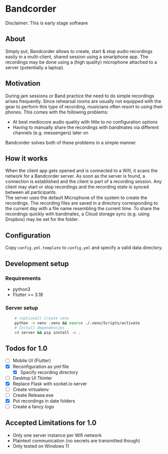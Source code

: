 # Bandcorder

Disclaimer: This is early stage software

## About

Simply put, Bandcorder allows to create, start & stop audio recordings easily in a multi-client, shared session using a smartphone app.
The recordings may be done using a (high quality) microphone attached to a server (potentially a laptop).

## Motivation

During jam sessions or Band practice the need to do simple recordings arises frequently. Since rehearsal rooms
are usually not equipped with the gear to perform this type of recording, musicians often resort to
using their phones. This comes with the following problems:

- At best mediocore audio quality with little to no configuration options
- Having to manually share the recordings with bandmates via different channels (e.g. messengers) later on

Bandcorder solves both of these problems in a simple manner.

## How it works

When the client app gets opened and is connected to a Wifi, it scans the network for a Bandcorder server.
As soon as the server is found, a connection is established and the client is part of a recording session.
Any client may start or stop recordings and the recording state is synced between all participants.  
The server uses the default Microphone of the system to create the recordings. The recording files are
saved in a directory corresponding to the current day with a file name resembling the current time.
To share the recordings quickly with bandmates, a Cloud storage sync (e.g. using Dropbox) may be set
for the folder.

## Configuration

Copy `config.yml.template` to `config.yml` and specify a valid data directory.

## Development setup

### Requirements

- python3
- Flutter >= 3.18

### Server setup
```bash
    # (optional) Create venv
    python -m venv .venv && source ./.venv/Scripts/activate
    # Install dependencies
    cd server && pip install -e .
```

## Todos for 1.0

- [ ] Mobile UI (Flutter)
- [x] Reconfiguration as yml file
  - [x] Specify recording directory
- [ ] Desktop UI Tkinter
- [x] Replace Flask with socket.io server
- [ ] Create virtualenv
- [ ] Create Release.exe
- [x] Put recordings in date folders
- [ ] Create a fancy logo

## Accepted Limitations for 1.0

- Only one server instance per Wifi network
- Plaintext communication (no secrets are transmitted though)
- Only tested on Windows 11
